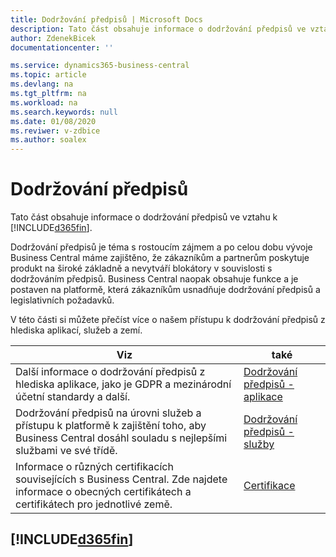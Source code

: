 ```yaml
---
title: Dodržování předpisů | Microsoft Docs
description: Tato část obsahuje informace o dodržování předpisů ve vztahu k Business Central.
author: ZdenekBicek
documentationcenter: ''

ms.service: dynamics365-business-central
ms.topic: article
ms.devlang: na
ms.tgt_pltfrm: na
ms.workload: na
ms.search.keywords: null
ms.date: 01/08/2020
ms.reviwer: v-zdbice
ms.author: soalex
---
```

# Dodržování předpisů

Tato část obsahuje informace o dodržování předpisů ve vztahu k [!INCLUDE[d365fin](../includes/d365fin_md.md)].  

Dodržování předpisů je téma s rostoucím zájmem a po celou dobu vývoje Business Central máme zajištěno, že zákazníkům a partnerům poskytuje produkt na široké základně a nevytváří blokátory v souvislosti s dodržováním předpisů. Business Central naopak obsahuje funkce a je postaven na platformě, která zákazníkům usnadňuje dodržování předpisů a legislativních požadavků.

V této části si můžete přečíst více o našem přístupu k dodržování předpisů z hlediska aplikací, služeb a zemí.

|**Viz**|**také**|  
|------------|-------------|  
|Další informace o dodržování předpisů z hlediska aplikace, jako je GDPR a mezinárodní účetní standardy a další.|[Dodržování předpisů - aplikace](compliance-application-compliance.md)|  
|Dodržování předpisů na úrovni služeb a přístupu k platformě k zajištění toho, aby Business Central dosáhl souladu s nejlepšími službami ve své třídě.|[Dodržování předpisů - služby](compliance-service-compliance.md)|  
|Informace o různých certifikacích souvisejících s Business Central. Zde najdete informace o obecných certifikátech a certifikátech pro jednotlivé země.|[Certifikace](compliance-certifications.md)|  

## [!INCLUDE[d365fin](../includes/free_trial_md.md)]